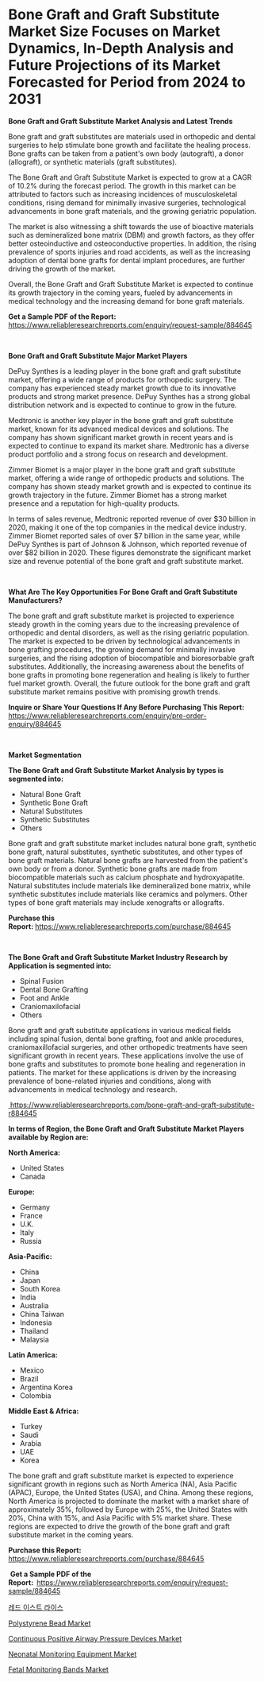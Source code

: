 <p><h1>Bone Graft and Graft Substitute Market Size Focuses on Market Dynamics, In-Depth Analysis and Future Projections of its Market Forecasted for Period from 2024 to 2031</h1></p><p><strong>Bone Graft and Graft Substitute Market Analysis and Latest Trends</strong></p>
<p><p>Bone graft and graft substitutes are materials used in orthopedic and dental surgeries to help stimulate bone growth and facilitate the healing process. Bone grafts can be taken from a patient's own body (autograft), a donor (allograft), or synthetic materials (graft substitutes).</p><p>The Bone Graft and Graft Substitute Market is expected to grow at a CAGR of 10.2% during the forecast period. The growth in this market can be attributed to factors such as increasing incidences of musculoskeletal conditions, rising demand for minimally invasive surgeries, technological advancements in bone graft materials, and the growing geriatric population.</p><p>The market is also witnessing a shift towards the use of bioactive materials such as demineralized bone matrix (DBM) and growth factors, as they offer better osteoinductive and osteoconductive properties. In addition, the rising prevalence of sports injuries and road accidents, as well as the increasing adoption of dental bone grafts for dental implant procedures, are further driving the growth of the market.</p><p>Overall, the Bone Graft and Graft Substitute Market is expected to continue its growth trajectory in the coming years, fueled by advancements in medical technology and the increasing demand for bone graft materials.</p></p>
<p><strong>Get a Sample PDF of the Report:&nbsp;</strong> <a href="https://www.reliableresearchreports.com/enquiry/request-sample/884645">https://www.reliableresearchreports.com/enquiry/request-sample/884645</a></p>
<p>&nbsp;</p>
<p><strong>Bone Graft and Graft Substitute Major Market Players</strong></p>
<p><p>DePuy Synthes is a leading player in the bone graft and graft substitute market, offering a wide range of products for orthopedic surgery. The company has experienced steady market growth due to its innovative products and strong market presence. DePuy Synthes has a strong global distribution network and is expected to continue to grow in the future.</p><p>Medtronic is another key player in the bone graft and graft substitute market, known for its advanced medical devices and solutions. The company has shown significant market growth in recent years and is expected to continue to expand its market share. Medtronic has a diverse product portfolio and a strong focus on research and development.</p><p>Zimmer Biomet is a major player in the bone graft and graft substitute market, offering a wide range of orthopedic products and solutions. The company has shown steady market growth and is expected to continue its growth trajectory in the future. Zimmer Biomet has a strong market presence and a reputation for high-quality products.</p><p>In terms of sales revenue, Medtronic reported revenue of over $30 billion in 2020, making it one of the top companies in the medical device industry. Zimmer Biomet reported sales of over $7 billion in the same year, while DePuy Synthes is part of Johnson & Johnson, which reported revenue of over $82 billion in 2020. These figures demonstrate the significant market size and revenue potential of the bone graft and graft substitute market.</p></p>
<p>&nbsp;</p>
<p><strong>What Are The Key Opportunities For Bone Graft and Graft Substitute Manufacturers?</strong></p>
<p><p>The bone graft and graft substitute market is projected to experience steady growth in the coming years due to the increasing prevalence of orthopedic and dental disorders, as well as the rising geriatric population. The market is expected to be driven by technological advancements in bone grafting procedures, the growing demand for minimally invasive surgeries, and the rising adoption of biocompatible and bioresorbable graft substitutes. Additionally, the increasing awareness about the benefits of bone grafts in promoting bone regeneration and healing is likely to further fuel market growth. Overall, the future outlook for the bone graft and graft substitute market remains positive with promising growth trends.</p></p>
<p><strong>Inquire or Share Your Questions If Any Before Purchasing This Report:</strong> <a href="https://www.reliableresearchreports.com/enquiry/pre-order-enquiry/884645">https://www.reliableresearchreports.com/enquiry/pre-order-enquiry/884645</a></p>
<p>&nbsp;</p>
<p><strong>Market Segmentation</strong></p>
<p><strong>The Bone Graft and Graft Substitute Market Analysis by types is segmented into:</strong></p>
<p><ul><li>Natural Bone Graft</li><li>Synthetic Bone Graft</li><li>Natural Substitutes</li><li>Synthetic Substitutes</li><li>Others</li></ul></p>
<p><p>Bone graft and graft substitute market includes natural bone graft, synthetic bone graft, natural substitutes, synthetic substitutes, and other types of bone graft materials. Natural bone grafts are harvested from the patient's own body or from a donor. Synthetic bone grafts are made from biocompatible materials such as calcium phosphate and hydroxyapatite. Natural substitutes include materials like demineralized bone matrix, while synthetic substitutes include materials like ceramics and polymers. Other types of bone graft materials may include xenografts or allografts.</p></p>
<p><strong>Purchase this Report:&nbsp;</strong><a href="https://www.reliableresearchreports.com/purchase/884645">https://www.reliableresearchreports.com/purchase/884645</a></p>
<p>&nbsp;</p>
<p><strong>The Bone Graft and Graft Substitute Market Industry Research by Application is segmented into:</strong></p>
<p><ul><li>Spinal Fusion</li><li>Dental Bone Grafting</li><li>Foot and Ankle</li><li>Craniomaxilofacial</li><li>Others</li></ul></p>
<p><p>Bone graft and graft substitute applications in various medical fields including spinal fusion, dental bone grafting, foot and ankle procedures, craniomaxillofacial surgeries, and other orthopedic treatments have seen significant growth in recent years. These applications involve the use of bone grafts and substitutes to promote bone healing and regeneration in patients. The market for these applications is driven by the increasing prevalence of bone-related injuries and conditions, along with advancements in medical technology and research.</p></p>
<p><a href="https://www.reliableresearchreports.com/bone-graft-and-graft-substitute-r884645">&nbsp;https://www.reliableresearchreports.com/bone-graft-and-graft-substitute-r884645</a></p>
<p><strong>In terms of Region, the Bone Graft and Graft Substitute Market Players available by Region are:</strong></p>
<p>
    <p> <strong> North America: </strong>
        <ul>
            <li>United States</li>
            <li>Canada</li>
        </ul>
        </p> 
    <p> <strong> Europe: </strong>
        <ul>
            <li>Germany</li>
            <li>France</li>
            <li>U.K.</li>
            <li>Italy</li>
            <li>Russia</li>
        </ul>
        </p> 
    <p> <strong> Asia-Pacific: </strong>
        <ul>
            <li>China</li>
            <li>Japan</li>
            <li>South Korea</li>
            <li>India</li>
            <li>Australia</li>
            <li>China Taiwan</li>
            <li>Indonesia</li>
            <li>Thailand</li>
            <li>Malaysia</li>
        </ul>
        </p> 
    <p> <strong> Latin America: </strong>
        <ul>
            <li>Mexico</li>
            <li>Brazil</li>
            <li>Argentina Korea</li>
            <li>Colombia</li>
        </ul>
        </p> 
    <p> <strong> Middle East & Africa: </strong>
        <ul>
            <li>Turkey</li>
            <li>Saudi</li>
            <li>Arabia</li>
            <li>UAE</li>
            <li>Korea</li>
        </ul>
    </p>
    </p>
<p><p>The bone graft and graft substitute market is expected to experience significant growth in regions such as North America (NA), Asia Pacific (APAC), Europe, the United States (USA), and China. Among these regions, North America is projected to dominate the market with a market share of approximately 35%, followed by Europe with 25%, the United States with 20%, China with 15%, and Asia Pacific with 5% market share. These regions are expected to drive the growth of the bone graft and graft substitute market in the coming years.</p></p>
<p><strong>Purchase this Report: </strong><a href="https://www.reliableresearchreports.com/purchase/884645">https://www.reliableresearchreports.com/purchase/884645</a></p>
<p>&nbsp;<strong>Get a Sample PDF of the Report:&nbsp;&nbsp;</strong><a href="https://www.reliableresearchreports.com/enquiry/request-sample/884645">https://www.reliableresearchreports.com/enquiry/request-sample/884645</a></p>
<p><strong></strong></p>
<p><p><a href="https://github.com/LoganRew1964/Market-Research-Report-List-2/blob/main/878953475873.md">레드 이스트 라이스</a></p><p><a href="https://www.linkedin.com/pulse/global-polystyrene-bead-market-size-expected-reach-cagr-3emoe?trackingId=4j4bDm5kSPuyYrKe0ezgLw%3D%3D">Polystyrene Bead Market</a></p><p><a href="https://github.com/LiamDavis60/Market-Research-Report-List-2/blob/main/continuous-positive-airway-pressure-devices-market.md">Continuous Positive Airway Pressure Devices Market</a></p><p><a href="https://github.com/rakibtthstu9900/Market-Research-Report-List-1/blob/main/neonatal-monitoring-equipment-market.md">Neonatal Monitoring Equipment Market</a></p><p><a href="https://github.com/ernidarwin455/Market-Research-Report-List-1/blob/main/fetal-monitoring-bands-market.md">Fetal Monitoring Bands Market</a></p></p>